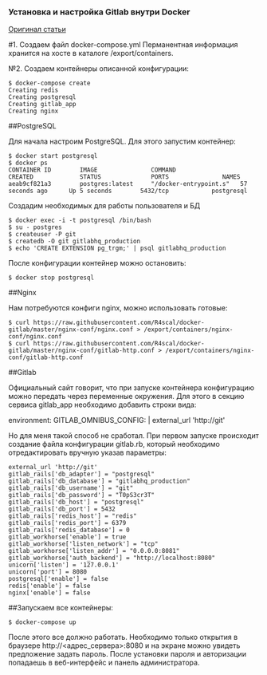 ### Установка и настройка Gitlab внутри Docker
[Оригинал статьи](https://rascal.su/blog/2016/09/18/%D1%80%D0%B0%D0%B7%D0%B2%D0%BE%D1%80%D0%B0%D1%87%D0%B8%D0%B2%D0%B0%D0%B5%D0%BC-gitlab-%D0%BD%D0%B0-%D0%B1%D0%B0%D0%B7%D0%B5-docker/)


#1. Создаем файл docker-compose.yml
    Перманентная информация хранится на хосте в каталоге /export/containers.

№2. Создаем контейнеры описанной конфигурации:

```
$ docker-compose create
Creating redis
Creating postgresql
Creating gitlab_app
Creating nginx
```


##PostgreSQL

Для начала настроим PostgreSQL. Для этого запустим контейнер:

```
$ docker start postgresql
$ docker ps
CONTAINER ID        IMAGE               COMMAND                  CREATED             STATUS              PORTS               NAMES
aeab9cf821a3        postgres:latest     "/docker-entrypoint.s"   57 seconds ago      Up 5 seconds        5432/tcp            postgresql
```

Создадим необходимых для работы пользователя и БД

```
$ docker exec -i -t postgresql /bin/bash
$ su - postgres
$ createuser -P git
$ createdb -O git gitlabhq_production
$ echo 'CREATE EXTENSION pg_trgm;' | psql gitlabhq_production
```

После конфигурации контейнер можно остановить:

```
$ docker stop postgresql
```



##Nginx

Нам потребуются конфиги nginx, можно использовать готовые:

```
$ curl https://raw.githubusercontent.com/R4scal/docker-gitlab/master/nginx-conf/nginx.conf > /export/containers/nginx-conf/nginx.conf
$ curl https://raw.githubusercontent.com/R4scal/docker-gitlab/master/nginx-conf/gitlab-http.conf > /export/containers/nginx-conf/gitlab-http.conf
```



##Gitlab

Официальный сайт говорит, что при запуске контейнера конфигурацию можно передать через переменные окружения. Для этого в секцию сервиса gitlab_app необходимо добавить строки вида:

environment:
  GITLAB_OMNIBUS_CONFIG: |
    external_url 'http://git'

Но для меня такой способ не сработал. При первом запуске происходит создание файла конфигурации gitlab.rb, который необходимо отредактировать вручную указав параметры:

```
external_url 'http://git'
gitlab_rails['db_adapter'] = "postgresql"
gitlab_rails['db_database'] = "gitlabhq_production"
gitlab_rails['db_username'] = "git"
gitlab_rails['db_password'] = "T0pS3cr3T"
gitlab_rails['db_host'] = "postgresql"
gitlab_rails['db_port'] = 5432
gitlab_rails['redis_host'] = "redis"
gitlab_rails['redis_port'] = 6379
gitlab_rails['redis_database'] = 0
gitlab_workhorse['enable'] = true
gitlab_workhorse['listen_network'] = "tcp"
gitlab_workhorse['listen_addr'] = "0.0.0.0:8081"
gitlab_workhorse['auth_backend'] = "http://localhost:8080"
unicorn['listen'] = '127.0.0.1'
unicorn['port'] = 8080
postgresql['enable'] = false
redis['enable'] = false
nginx['enable'] = false
```


##Запускаем все контейнеры:

```
$ docker-compose up
```

После этого все должно работать. Необходимо только открытия в браузере http://<адрес_сервера>:8080 и на экране можно увидеть предложение задать пароль. После установки пароля и авторизации попадаешь в веб-интерфейс и панель администратора.